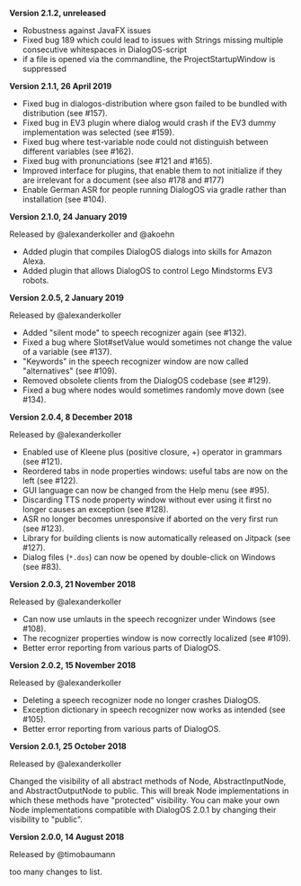 
**Version 2.1.2, unreleased**

- Robustness against JavaFX issues
- Fixed bug 189 which could lead to issues with Strings missing multiple consecutive whitespaces in DialogOS-script
- if a file is opened via the commandline, the ProjectStartupWindow is suppressed 

**Version 2.1.1, 26 April 2019**

- Fixed bug in dialogos-distribution where gson failed to be bundled with distribution (see #157).
- Fixed bug in EV3 plugin where dialog would crash if the EV3 dummy implementation was selected (see #159).
- Fixed bug where test-variable node could not distinguish between different variables (see #162).
- Fixed bug with pronunciations (see #121 and #165).
- Improved interface for plugins, that enable them to not initialize if they are irrelevant for a document (see also #178 and #177)
- Enable German ASR for people running DialogOS via gradle rather than installation (see #104).

**Version 2.1.0, 24 January 2019**

Released by @alexanderkoller and @akoehn

- Added plugin that compiles DialogOS dialogs into skills for Amazon Alexa.
- Added plugin that allows DialogOS to control Lego Mindstorms EV3 robots.


**Version 2.0.5, 2 January 2019**

Released by @alexanderkoller

- Added "silent mode" to speech recognizer again (see #132).
- Fixed a bug where Slot#setValue would sometimes not change the value of a variable (see #137).
- "Keywords" in the speech recognizer window are now called "alternatives" (see #109).
- Removed obsolete clients from the DialogOS codebase (see #129).
- Fixed a bug where nodes would sometimes randomly move down (see #134).


**Version 2.0.4, 8 December 2018**

Released by @alexanderkoller

- Enabled use of Kleene plus (positive closure, +) operator in grammars (see #121).
- Reordered tabs in node properties windows: useful tabs are now on the left (see #122).
- GUI language can now be changed from the Help menu (see #95).
- Discarding TTS node property window without ever using it first no longer causes an exception (see #128).
- ASR no longer becomes unresponsive if aborted on the very first run (see #123).
- Library for building clients is now automatically released on Jitpack (see #127).
- Dialog files (`*.dos`) can now be opened by double-click on Windows (see #83).

**Version 2.0.3, 21 November 2018**

Released by @alexanderkoller

- Can now use umlauts in the speech recognizer under Windows (see #108).
- The recognizer properties window is now correctly localized (see #109).
- Better error reporting from various parts of DialogOS.


**Version 2.0.2, 15 November 2018**

Released by @alexanderkoller

- Deleting a speech recognizer node no longer crashes DialogOS.
- Exception dictionary in speech recognizer now works as intended (see #105).
- Better error reporting from various parts of DialogOS.


**Version 2.0.1, 25 October 2018**

Released by @alexanderkoller

Changed the visibility of all abstract methods of Node, AbstractInputNode, and AbstractOutputNode to public. This will break Node implementations in which these methods have "protected" visibility. You can make your own Node implementations compatible with DialogOS 2.0.1 by changing their visibility to "public".

**Version 2.0.0, 14 August 2018**

Released by @timobaumann

too many changes to list.
